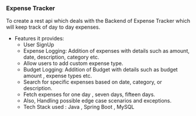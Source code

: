 ### Expense Tracker
To create a rest api which deals with the Backend of Expense Tracker which will keep track of day to day expenses.

* Features it provides:
    * User SignUp
    * Expense Logging: Addition of expenses with details such as amount, date, description, category etc.
    * Allow users to add custom expense type.
    * Budget Logging: Addition of Budget  with details such as budget amount , expense types etc.
    * Search for specific expenses based on date, category, or description.
    * Fetch expenses for one day , seven days, fifteen days.
    * Also, Handling possible edge case scenarios and exceptions.
    * Tech Stack used : Java , Spring Boot , MySQL
  


